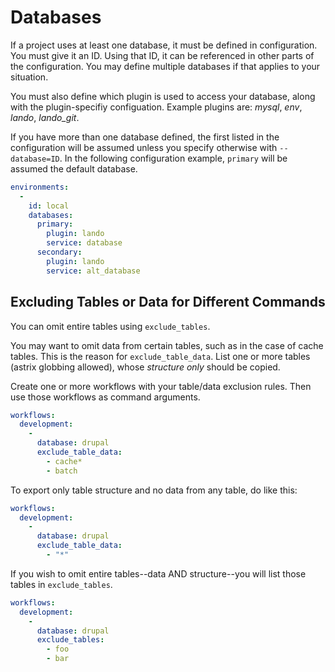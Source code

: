 <!--
id: databases
tags: ''
-->

# Databases

If a project uses at least one database, it must be defined in configuration. You must give it an ID. Using that ID, it can be referenced in other parts of the configuration. You may define multiple databases if that applies to your situation.

You must also define which plugin is used to access your database, along with the plugin-specifiy configuation. Example plugins are: _mysql_, _env_, _lando_, _lando_git_.

If you have more than one database defined, the first listed in the configuration will be assumed unless you specify otherwise with `--database=ID`. In the following configuration example, `primary` will be assumed the default database.

```yaml
environments:
  -
    id: local
    databases:
      primary:
        plugin: lando
        service: database
      secondary:
        plugin: lando
        service: alt_database
```

## Excluding Tables or Data for Different Commands

You can omit entire tables using `exclude_tables`.

You may want to omit data from certain tables, such as in the case of cache tables. This is the reason for `exclude_table_data`. List one or more tables (astrix globbing allowed), whose _structure only_ should be copied.

Create one or more workflows with your table/data exclusion rules. Then use those workflows as command arguments.

```yaml
workflows:
  development:
    -
      database: drupal
      exclude_table_data:
        - cache*
        - batch
```

To export only table structure and no data from any table, do like this:

```yaml
workflows:
  development:
    -
      database: drupal
      exclude_table_data:
        - "*"
```

If you wish to omit entire tables--data AND structure--you will list those tables in `exclude_tables`.

```yaml
workflows:
  development:
    -
      database: drupal
      exclude_tables:
        - foo
        - bar
```
